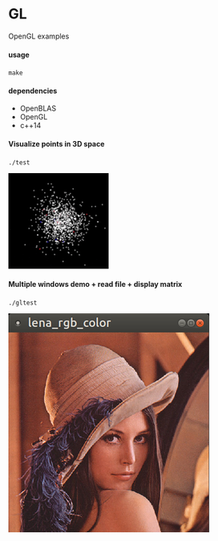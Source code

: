 # GL
OpenGL examples

#### usage

`make`

#### dependencies

* OpenBLAS
* OpenGL
* c++14

#### Visualize points in 3D space

`./test`

<img src="test.gif" />

#### Multiple windows demo + read file + display matrix

`./gltest`

<img src="gltest.png" />
